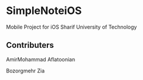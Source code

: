 # SimpleNoteiOS
Mobile Project for iOS
Sharif University of Technology

## Contributers
AmirMohammad Aflatoonian

Bozorgmehr Zia
